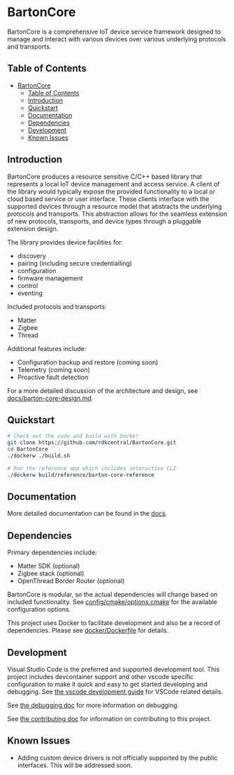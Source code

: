 # BartonCore

BartonCore is a comprehensive IoT device service framework designed to manage and interact with various devices over various underlying protocols and transports.

## Table of Contents

- [BartonCore](#bartoncore)
  - [Table of Contents](#table-of-contents)
  - [Introduction](#introduction)
  - [Quickstart](#quickstart)
  - [Documentation](#documentation)
  - [Dependencies](#dependencies)
  - [Development](#development)
  - [Known Issues](#known-issues)

## Introduction

BartonCore produces a resource sensitive C/C++ based library that represents a local IoT device management and access service.
A client of the library would typically expose the provided functionality to a local or cloud based service or user interface.
These clients interface with the supported devices through a resource model that abstracts the underlying protocols and transports.
This abstraction allows for the seamless extension of new protocols, transports, and device types through a pluggable extension design.

The library provides device facilities for:
 - discovery
 - pairing (including secure credentialling)
 - configuration
 - firmware management
 - control
 - eventing

Included protocols and transports:
 - Matter
 - Zigbee
 - Thread

Additional features include:
- Configuration backup and restore (coming soon)
- Telemetry (coming soon)
- Proactive fault detection

For a more detailed discussion of the architecture and design, see [docs/barton-core-design.md](docs/barton-core-design.md).

## Quickstart

```bash
# Check out the code and build with Docker
git clone https://github.com/rdkcentral/BartonCore.git
cd BartonCore
./dockerw ./build.sh

# Run the reference app which includes interactive CLI
./dockerw build/reference/barton-core-reference
```

## Documentation

More detailed documentation can be found in the [docs](docs/README.md).

## Dependencies

Primary dependencies include:
- Matter SDK (optional)
- Zigbee stack (optional)
- OpenThread Border Router (optional)

BartonCore is modular, so the actual dependencies will change based on included functionality. See [config/cmake/options.cmake](config/cmake/options.cmake) for the available configuration options.

This project uses Docker to facilitate development and also be a record of dependencies. Please see [docker/Dockerfile](docker/Dockerfile) for details.

## Development

Visual Studio Code is the preferred and supported development tool. This project includes devcontainer support and other vscode specific configuration to make it quick and easy to get started developing and debugging. See [the vscode development guide](docs/VSCODE_DEVELOPMENT.md) for VSCode related details.

See [the debugging doc](docs/DEBUGGING.md) for more information on debugging.

See [the contributing doc](CONTRIBUTING.md) for information on contributing to this project.

## Known Issues

- Adding custom device drivers is not officially supported by the public interfaces. This will be addressed soon.
